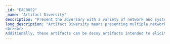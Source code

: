 ```yaml
---
_id: "EAC0022"
_name: "Artifact Diversity"
description: "Present the adversary with a variety of network and system artifacts."
long_description: "Artifact Diversity means presenting multiple network and system artifacts to the adversary including accounts, files/directories, credentials, logs, web browsing history, browser cookies, etc. These artifacts can be legitimate artifacts created as the result of natural usage over time or manually added to the environment by the defender. Artifact Diversity can be used to encourage the adversary to engage by offering a broad attack surface or can increase the adversary's overall comfort level by adding to the believability of the environment.
<br><br>
Additionally, these artifacts can be decoy artifacts intended to elicit a specific response from the adversary. In any case, by monitoring adversary activity in a diverse environment, the defender can gain information on the adversary's capabilities and targeting preferences. For example, a defender can include a diverse set of accounts and credentials and then monitor to determine which accounts the adversary targets in the future."
---
```

